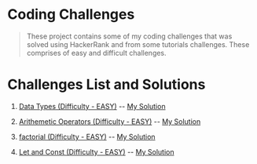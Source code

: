 # Coding Challenges

> These project contains some of my coding challenges that was solved using HackerRank and from some tutorials challenges. These comprises of easy and difficult challenges.

# Challenges List and Solutions

1.  [Data Types (Difficulty - EASY)](https://www.hackerrank.com/challenges/js10-data-types/problem) -- [My Solution](https://github.com/was-coder/Coding-Challenges/blob/main/easy-js/data-type.js)

2.  [Arithemetic Operators (Difficulty - EASY)](https://www.hackerrank.com/challenges/js10-arithmetic-operators/problem) -- [My Solution](https://github.com/was-coder/Coding-Challenges/blob/main/easy-js/Arithmetic-operators.js)

3.  [factorial (Difficulty - EASY)](https://www.hackerrank.com/challenges/js10-function/problem) -- [My Solution](https://github.com/was-coder/Coding-Challenges/blob/main/easy-js/factorial.js)

4.  [Let and Const (Difficulty - EASY)](https://www.hackerrank.com/challenges/js10-let-and-const/problem) -- [My Solution](https://github.com/was-coder/Coding-Challenges/blob/main/easy-js/let-and-const.js)

